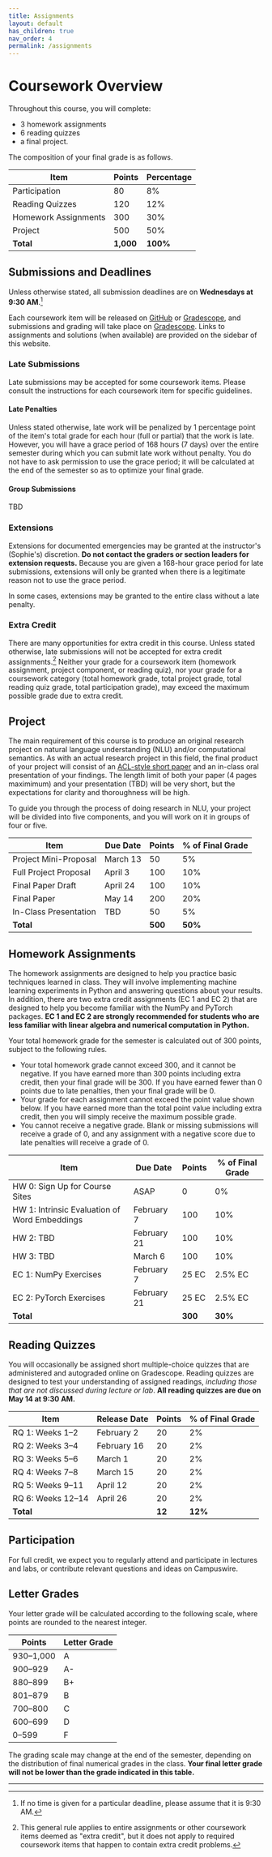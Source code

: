 ```yaml
---
title: Assignments
layout: default 
has_children: true
nav_order: 4
permalink: /assignments
---
```


# Coursework Overview

Throughout this course, you will complete:

* 3 homework assignments
* 6 reading quizzes
* a final project.

The composition of your final grade is as follows.

| Item                 | Points    | Percentage |
|----------------------|-----------|------------|
| Participation        | 80        | 8%         |
| Reading Quizzes      | 120       | 12%        |
| Homework Assignments | 300       | 30%        |
| Project              | 500       | 50%        |
| **Total**            | **1,000** | **100%**   |

## Submissions and Deadlines

Unless otherwise stated, all submission deadlines are on **Wednesdays at 9:30 AM**.[^1] 

Each coursework item will be released on [GitHub](https://github.com/NYU-DSGA1012-S24) or [Gradescope](https://www.gradescope.com/), and submissions and grading will take place on [Gradescope](https://www.gradescope.com/). Links to assignments and solutions (when available) are provided on the sidebar of this website.

### Late Submissions

Late submissions may be accepted for some coursework items. Please consult the instructions for each coursework item for specific guidelines. 

#### Late Penalties
Unless stated otherwise, late work will be penalized by 1 percentage point of the item's total grade for each hour (full or partial) that the work is late. However, you will have a grace period of 168 hours (7 days) over the entire semester during which you can submit late work without penalty. You do not have to ask permission to use the grace period; it will be calculated at the end of the semester so as to optimize your final grade.

#### Group Submissions
TBD

### Extensions

Extensions for documented emergencies may be granted at the instructor's (Sophie's) discretion. **Do not contact the graders or section leaders for
extension requests.** Because you are given a 168-hour grace period for late submissions, extensions will only be granted when there is a legitimate reason not to use the grace period.

In some cases, extensions may be granted to the entire class without a late penalty.

### Extra Credit

There are many opportunities for extra credit in this course. Unless stated otherwise, late submissions will not be accepted for extra credit assignments.[^2] Neither your grade for a coursework item (homework assignment, project component, or reading quiz), nor your grade for a coursework category (total homework grade, total project grade, total reading quiz grade, total participation grade), may exceed the maximum possible grade due to extra credit.

## Project

The main requirement of this course is to produce an original research project on natural language understanding (NLU) and/or computational semantics. As with an actual research project in this field, the final product of your project will consist of an [ACL-style short paper](https://acl-org.github.io/ACLPUB/formatting.html) and an in-class oral presentation of your findings. The length limit of both your paper (4 pages maximimum) and your presentation (TBD) will be very short, but the expectations for clarity and thoroughness will be high.

To guide you through the process of doing research in NLU, your project will be divided into five components, and you will work on it in groups of four or five.

| Item                  | Due Date              | Points  | % of Final Grade | 
|-----------------------|-----------------------|---------|------------------|
| Project Mini-Proposal | March 13              | 50      | 5%               |
| Full Project Proposal | April 3               | 100     | 10%              |
| Final Paper Draft     | April 24              | 100     | 10%              |
| Final Paper           | May 14                | 200     | 20%              |
| In-Class Presentation | TBD                   | 50      | 5%               |
| **Total**             |                       | **500** | **50%**          |

## Homework Assignments

The homework assignments are designed to help you practice basic techniques learned in class. They will involve implementing machine learning experiments in Python and answering questions about your results. In addition, there are two extra credit assignments (EC 1 and EC 2) that are designed to help you become familiar with the NumPy and PyTorch packages. **EC 1 and EC 2 are strongly recommended for students who are less familiar with linear algebra and numerical computation in Python.** 

Your total homework grade for the semester is calculated out of 300 points, subject to the following rules.

* Your total homework grade cannot exceed 300, and it cannot be negative. If you have earned more than 300 points including extra credit, then your final grade will be 300. If you have earned fewer than 0 points due to late penalties, then your final grade will be 0.
* Your grade for each assignment cannot exceed the point value shown below. If you have earned more than the total point value including extra credit, then you will simply receive the maximum possible grade.
* You cannot receive a negative grade. Blank or missing submissions will receive a grade of 0, and any assignment with a negative score due to late penalties will receive a grade of 0.

| Item                                          | Due Date    | Points  | % of Final Grade |
|-----------------------------------------------|-------------|---------|------------------|
| HW 0: Sign Up for Course Sites                | ASAP        | 0       | 0%               |
| HW 1: Intrinsic Evaluation of Word Embeddings | February 7  | 100     | 10%              |
| HW 2: TBD                                     | February 21 | 100     | 10%              |
| HW 3: TBD                                     | March 6     | 100     | 10%              |
| EC 1: NumPy Exercises                         | February 7  | 25 EC   | 2.5% EC          |
| EC 2: PyTorch Exercises                       | February 21 | 25 EC   | 2.5% EC          |
| **Total**                                     |             | **300** | **30%**          |

## Reading Quizzes

You will occasionally be assigned short multiple-choice quizzes that are administered and autograded online on Gradescope. Reading quizzes are designed to test your understanding of assigned readings, _including those that are not discussed during lecture or lab_.  **All reading quizzes are due on May 14 at 9:30 AM.**

| Item              | Release Date | Points  | % of Final Grade |
|-------------------|--------------|---------|------------------|
| RQ 1: Weeks 1–2   | February 2   | 20      | 2%               |
| RQ 2: Weeks 3–4   | February 16  | 20      | 2%               |
| RQ 3: Weeks 5–6   | March 1      | 20      | 2%               |
| RQ 4: Weeks 7–8   | March 15     | 20      | 2%               |
| RQ 5: Weeks 9–11  | April 12     | 20      | 2%               |
| RQ 6: Weeks 12–14 | April 26     | 20      | 2%               |
| **Total**         |              | **12**  | **12%**          |

## Participation

For full credit, we expect you to regularly attend and participate in lectures and labs, or contribute relevant 
questions and ideas on Campuswire.

## Letter Grades

Your letter grade will be calculated according to the following scale, where points are rounded to the nearest integer.

| Points       | Letter Grade |
|--------------|--------------|
| 930–1,000    | A            |
| 900–929      | A-           |
| 880–899      | B+           |
| 801–879      | B            |
| 700–800      | C            |
| 600–699      | D            |
| 0–599        | F            |

The grading scale may change at the end of the semester, depending on the distribution of final numerical grades in the class. **Your final letter grade will not be lower than the grade indicated in this table.**

----
[^1]: If no time is given for a particular deadline, please assume that it is 9:30 AM.

[^2]: This general rule applies to entire assignments or other coursework items deemed as "extra credit", but it does not apply to required coursework items that happen to contain extra credit problems.